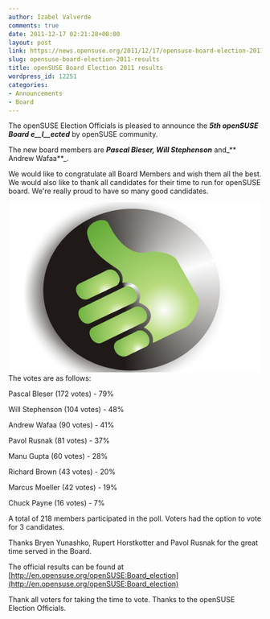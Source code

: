 ```yaml
---
author: Izabel Valverde
comments: true
date: 2011-12-17 02:21:28+00:00
layout: post
link: https://news.opensuse.org/2011/12/17/opensuse-board-election-2011-results/
slug: opensuse-board-election-2011-results
title: openSUSE Board Election 2011 results
wordpress_id: 12251
categories:
- Announcements
- Board
---
```


The openSUSE Election Officials is pleased to announce the **_5th openSUSE Board e__l__ected_** by openSUSE community.

The new board members are _**Pascal Bleser, Will Stephenson**_ and_** Andrew Wafaa**_.

We would like to congratulate all Board Members and wish them all the best. We would also like to thank all candidates for their time to run for openSUSE board. We're really proud to have so many good candidates.

[![](/wp-content/uploads/2011/12/PositiveGreen.jpg)](http://news.opensuse.org/2011/12/17/opensuse-board-election-2011-results/positivegreen/)The votes are as follows:

Pascal Bleser (172 votes) - 79%

Will Stephenson (104 votes) - 48%

Andrew Wafaa (90 votes) - 41%

Pavol Rusnak (81 votes) - 37%

Manu Gupta (60 votes) - 28%

Richard Brown (43 votes) - 20%

Marcus Moeller (42 votes) - 19%

Chuck Payne (16 votes) - 7%

A total of 218 members participated in the poll. Voters had the option to vote for 3 candidates.

Thanks Bryen Yunashko, Rupert Horstkotter and Pavol Rusnak for the great time served in the Board.

The official results can be found at [http://en.opensuse.org/openSUSE:Board_election](http://en.opensuse.org/openSUSE:Board_election)

Thank all voters for taking the time to vote. Thanks to the openSUSE Election Officials.
